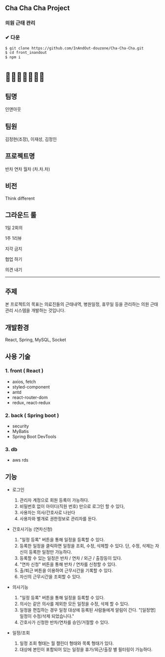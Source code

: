 ## Cha Cha Cha Project

### 의원 근태 관리

### ✔ 다운

```bash
$ git clone https://github.com/InAndOut-douzone/Cha-Cha-Cha.git
$ cd front_inandout
$ npm i
```

# 🌈🌈🌈🌈🌈🌈🌈

## 팀명

인앤아웃

## 팀원

김정현(조장), 이재성, 김정인

## 프로젝트명

반차 연차 월차 (차.차.차)

## 비전

Think different

## 그라운드 룰

1일 2회의

1주 1리뷰

지각 금지

협업 하기

의견 내기

---

## 주제

본 프로젝트의 목표는 의료진들의 근태내역, 병원일정, 휴무일 등을 관리하는 의원 근태관리 시스템을 개발하는 것입니다.

## 개발환경

React, Spring, MySQL, Socket

## 사용 기술

### 1. front ( React )

- axios, fetch
- styled-component
- antd
- react-router-dom
- redux, react-redux

### 2. back ( Spring boot )

- security
- MyBatis
- Spring Boot DevTools

### 3. db

- aws rds

## 기능

- 로그인

  1. 관리자 계정으로 회원 등록이 가능하다.
  2. 비밀번호 없이 아이디(직원 번호) 만으로 로그인 할 수 있다,
  3. 사용자는 의사/간호사로 나뉜다
  4. 사용자와 별개로 권한정보로 관리자를 둔다.

- 간호사기능 (연차신청)

  1. "일정 등록" 버튼을 통해 일정을 등록할 수 있다.
  2. 등록한 일정을 클릭하면 일정을 조회, 수정, 삭제할 수 있다. 단, 수정, 삭제는 자신이 등록한 일정만 가능하다.
  3. 등록할 수 있는 일정은 반차 / 연차 / 외근 / 출장등이 있다.
  4. "연차 신청" 버튼을 통해 반차 / 연차를 신청할 수 있다.
  5. 출/퇴근 버튼을 이용하여 근무시간을 기록할 수 있다.
  6. 자신의 근무시간을 조회할 수 있다.

- 의사기능

  1. "일정 등록" 버튼을 통해 일정을 등록할 수 있다.
  2. 의사는 같은 의사를 제외한 모든 일정을 수정, 삭제 할 수 있다.
  3. 일정을 편집하는 경우 일정 대상에 등록된 사람들에게 알림이 간다. "[일정명] 일정이 수정/삭제 되었습니다."
  4. 간호사가 신청한 반차/연차를 승인/거절할 수 있다.

- 일정/조회
  1. 일정 조회 형태는 월 캘린더 형태와 목록 형태가 있다.
  2. 대상에 본인이 포함되어 있는 일정을 휴가/외근/출장 별 필터링이 가능하다.

